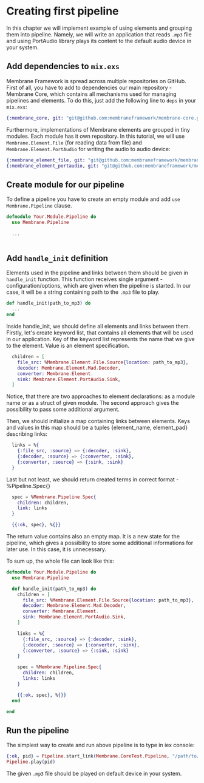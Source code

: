 # Creating first pipeline

In this chapter we will implement example of using elements and grouping them into pipeline.
Namely, we will write an application that reads `.mp3` file and using PortAudio library plays its content to the default audio device in your system.


## Add dependencies to `mix.exs`

Membrane Framework is spread across multiple repositories on GitHub. 
First of all, you have to add to dependencies our main repository - Membrane Core, which contains all mechanisms used for managing pipelines and elements. To do this, just add the following line to `deps` in your `mix.exs`:
```elixir
{:membrane_core, git: "git@github.com:membraneframework/membrane-core.git"},
```

Furthermore, implementations of Membrane elements are grouped in tiny modules. Each module has it own repository. In this tutorial, we will use `Membrane.Element.File` (for reading data from file) and `Membrane.Element.PortAudio` for writing the audio to audio device:

```elixir
{:membrane_element_file, git: "git@github.com:membraneframework/membrane-element-file.git"},
{:membrane_element_portaudio, git: "git@github.com:membraneframework/membrane-element-portaudio.git"}.
```

## Create module for our pipeline

To define a pipeline you have to create an empty module and add `use Membrane.Pipeline` clause.

```elixir
defmodule Your.Module.Pipeline do
  use Membrane.Pipeline
  
  ...
  
```


## Add `handle_init` definition

Elements used in the pipeline and links between them should be given in `handle_init` function.
This function receives single argument - configuration/options, which are given when the pipeline is started. In our case, it will be a string containing path to the `.mp3` file to play. 

```elixir
def handle_init(path_to_mp3) do
  ...
end
```

Inside handle_init, we should define all elements and links between them. Firstly, let's create keyword list, that contains all elements that will be used in our application. Key of the keyword list represents the name that we give to the element. Value is an element specification.

```elixir
  children = [
    file_src: %Membrane.Element.File.Source{location: path_to_mp3},
    decoder: Membrane.Element.Mad.Decoder,
    converter: Membrane.Element.
    sink: Membrane.Element.PortAudio.Sink,
  ]
```

Notice, that there are two approaches to element declarations: as a module name or as a struct of given module. The second approach gives the possibility to pass some additional argument.

Then, we should initialize a map containing links between elements. Keys and values in this map should be a tuples {element_name, element_pad} describing links:

```elixir
  links = %{
    {:file_src, :source} => {:decoder, :sink},
    {:decoder, :source} => {:converter, :sink},
    {:converter, :source} => {:sink, :sink}
  }
```

Last but not least, we should return created terms in correct format - %Pipeline.Spec{}

```elixir
  spec = %Membrane.Pipeline.Spec{
    children: children,
    link: links
  }

  {{:ok, spec}, %{}}
```

The return value contains also an empty map. It is a new state for the pipeline, which gives a possibility to store some additional informations for later use. In this case, it is unnecessary. 


To sum up, the whole file can look like this:
``` elixir
defmodule Your.Module.Pipeline do
  use Membrane.Pipeline

  def handle_init(path_to_mp3) do
    children = [
      file_src: %Membrane.Element.File.Source{location: path_to_mp3},
      decoder: Membrane.Element.Mad.Decoder,
      converter: Membrane.Element.
      sink: Membrane.Element.PortAudio.Sink,
    ]

    links = %{
      {:file_src, :source} => {:decoder, :sink},
      {:decoder, :source} => {:converter, :sink},
      {:converter, :source} => {:sink, :sink}
    }

    spec = %Membrane.Pipeline.Spec{
      children: children,
      links: links
    }

    {{:ok, spec}, %{}}
  end

end
```

## Run the pipeline 

The simplest way to create and run above pipeline is to type in iex console:

```elixir
{:ok, pid} = Pipeline.start_link(Membrane.CoreTest.Pipeline, "/path/to/mp3", [])
Pipeline.play(pid)
```

The given `.mp3` file should be played on default device in your system.
